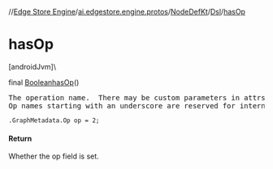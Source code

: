 //[Edge Store Engine](../../../../index.md)/[ai.edgestore.engine.protos](../../index.md)/[NodeDefKt](../index.md)/[Dsl](index.md)/[hasOp](has-op.md)

# hasOp

[androidJvm]\

final [Boolean](https://developer.android.com/reference/kotlin/java/lang/Boolean.html)[hasOp](has-op.md)()

<pre>
The operation name.  There may be custom parameters in attrs.
Op names starting with an underscore are reserved for internal use.
</pre>

<code>.GraphMetadata.Op op = 2;</code>

#### Return

Whether the op field is set.
